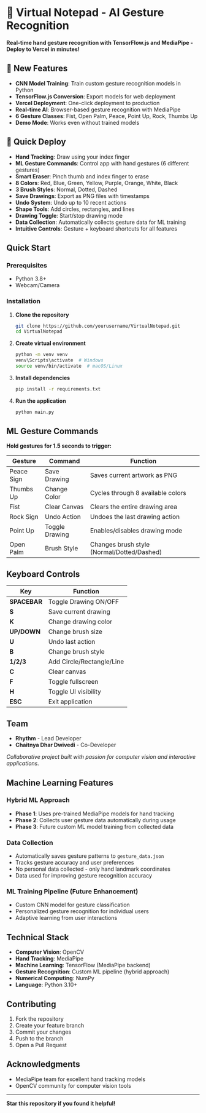 # 🤲 Virtual Notepad - AI Gesture Recognition

**Real-time hand gesture recognition with TensorFlow.js and MediaPipe - Deploy to Vercel in minutes!**

## 🌟 New Features

- **CNN Model Training**: Train custom gesture recognition models in Python
- **TensorFlow.js Conversion**: Export models for web deployment  
- **Vercel Deployment**: One-click deployment to production
- **Real-time AI**: Browser-based gesture recognition with MediaPipe
- **6 Gesture Classes**: Fist, Open Palm, Peace, Point Up, Rock, Thumbs Up
- **Demo Mode**: Works even without trained models

## 🚀 Quick Deploy

- **Hand Tracking**: Draw using your index finger
- **ML Gesture Commands**: Control app with hand gestures (6 different gestures)
- **Smart Eraser**: Pinch thumb and index finger to erase
- **8 Colors**: Red, Blue, Green, Yellow, Purple, Orange, White, Black
- **3 Brush Styles**: Normal, Dotted, Dashed
- **Save Drawings**: Export as PNG files with timestamps
- **Undo System**: Undo up to 10 recent actions
- **Shape Tools**: Add circles, rectangles, and lines
- **Drawing Toggle**: Start/stop drawing mode
- **Data Collection**: Automatically collects gesture data for ML training
- **Intuitive Controls**: Gesture + keyboard shortcuts for all features

## Quick Start

### Prerequisites
- Python 3.8+
- Webcam/Camera

### Installation
1. **Clone the repository**
   ```bash
   git clone https://github.com/yourusername/VirtualNotepad.git
   cd VirtualNotepad
   ```

2. **Create virtual environment**
   ```bash
   python -m venv venv
   venv\Scripts\activate  # Windows
   source venv/bin/activate  # macOS/Linux
   ```

3. **Install dependencies**
   ```bash
   pip install -r requirements.txt
   ```

4. **Run the application**
   ```bash
   python main.py
   ```

## ML Gesture Commands

**Hold gestures for 1.5 seconds to trigger:**

| Gesture | Command | Function |
|---------|---------|----------|
| Peace Sign | Save Drawing | Saves current artwork as PNG |
| Thumbs Up | Change Color | Cycles through 8 available colors |
| Fist | Clear Canvas | Clears the entire drawing area |
| Rock Sign | Undo Action | Undoes the last drawing action |
| Point Up | Toggle Drawing | Enables/disables drawing mode |
| Open Palm | Brush Style | Changes brush style (Normal/Dotted/Dashed) |

## Keyboard Controls

| Key | Function |
|-----|----------|
| **SPACEBAR** | Toggle Drawing ON/OFF |
| **S** | Save current drawing |
| **K** | Change drawing color |
| **UP/DOWN** | Change brush size |
| **U** | Undo last action |
| **B** | Change brush style |
| **1/2/3** | Add Circle/Rectangle/Line |
| **C** | Clear canvas |
| **F** | Toggle fullscreen |
| **H** | Toggle UI visibility |
| **ESC** | Exit application |

## Team

- **Rhythm** - Lead Developer
- **Chaitnya Dhar Dwivedi** - Co-Developer

*Collaborative project built with passion for computer vision and interactive applications.*

## Machine Learning Features

### Hybrid ML Approach
- **Phase 1**: Uses pre-trained MediaPipe models for hand tracking
- **Phase 2**: Collects user gesture data automatically during usage
- **Phase 3**: Future custom ML model training from collected data

### Data Collection
- Automatically saves gesture patterns to `gesture_data.json`
- Tracks gesture accuracy and user preferences
- No personal data collected - only hand landmark coordinates
- Data used for improving gesture recognition accuracy

### ML Training Pipeline (Future Enhancement)
- Custom CNN model for gesture classification
- Personalized gesture recognition for individual users
- Adaptive learning from user interactions

## Technical Stack

- **Computer Vision**: OpenCV
- **Hand Tracking**: MediaPipe  
- **Machine Learning**: TensorFlow (MediaPipe backend)
- **Gesture Recognition**: Custom ML pipeline (hybrid approach)
- **Numerical Computing**: NumPy
- **Language**: Python 3.10+

## Contributing

1. Fork the repository
2. Create your feature branch
3. Commit your changes
4. Push to the branch
5. Open a Pull Request

## Acknowledgments

- MediaPipe team for excellent hand tracking models
- OpenCV community for computer vision tools

---

**Star this repository if you found it helpful!**
